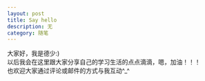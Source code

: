 ```yaml
---
layout: post
title: Say hello
description: 无
category: 随笔
---
```


大家好，我是德少:)  
以后我会在这里跟大家分享自己的学习生活的点点滴滴，嗯，加油！！！  
也欢迎大家通过评论或邮件的方式与我互动^_^  


